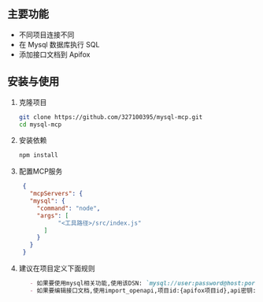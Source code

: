 
## 主要功能

- 不同项目连接不同
- 在 Mysql 数据库执行 SQL
- 添加接口文档到 Apifox

## 安装与使用

1. 克隆项目
   ```bash
   git clone https://github.com/327100395/mysql-mcp.git
   cd mysql-mcp
   ```
2. 安装依赖
   ```bash
   npm install
   ```
3. 配置MCP服务
   ```json
    {
      "mcpServers": {
      "mysql": {
        "command": "node",
        "args": [
              "<工具路径>/src/index.js"
          ]
        }
      }
    }
   ```
4. 建议在项目定义下面规则
   ```md
      - 如果要使用mysql相关功能,使用该DSN: `mysql://user:password@host:port/database`
      - 如果要编辑接口文档,使用import_openapi,项目id:{apifox项目id},api密钥:{apifox项目密钥},每次仅导入一个接口json文件，导入前在 `.doc` 目录下编辑接口文件（路径为`.doc/[tags]/[summary].json`）。
   ```
